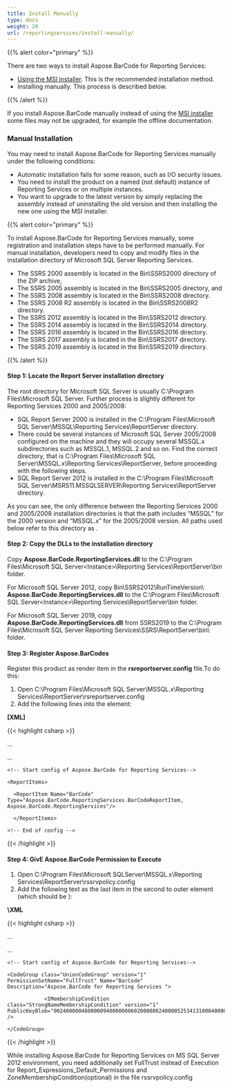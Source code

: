 ```yaml
---
title: Install Manually
type: docs
weight: 20
url: /reportingservices/install-manually/
---
```


{{% alert color="primary" %}} 

There are two ways to install Aspose.BarCode for Reporting Services:

- [Using the MSI installer](/barcode/reportingservices/install-with-msi-installer-html/). This is the recommended installation method.
- Installing manually. This process is described below.

{{% /alert %}} 

If you install Aspose.BarCode manually instead of using the [MSI installer](/barcode/reportingservices/install-with-msi-installer-html/) some files may not be upgraded, for example the offline documentation.
### **Manual Installation**
You may need to install Aspose.BarCode for Reporting Services manually under the following conditions:

- Automatic installation fails for some reason, such as I/O security issues.
- You need to install the product on a named (not default) instance of Reporting Services or on multiple instances.
- You want to upgrade to the latest version by simply replacing the assembly instead of uninstalling the old version and then installing the new one using the MSI installer.

{{% alert color="primary" %}} 

To install Aspose.BarCode for Reporting Services manually, some registration and installation steps have to be performed manually. For manual installation, developers need to copy and modify files in the installation directory of Microsoft SQL Server Reporting Services.

- The SSRS 2000 assembly is located in the Bin\SSRS2000 directory of the ZIP archive,
- The SSRS 2005 assembly is located in the Bin\SSRS2005 directory, and
- The SSRS 2008 assembly is located in the Bin\SSRS2008 directory.
- The SSRS 2008 R2 assembly is located in the Bin\SSRS2008R2 directory.
- The SSRS 2012 assembly is located in the Bin\SSRS2012 directory.
- The SSRS 2014 assembly is located in the Bin\SSRS2014 directory.
- The SSRS 2016 assembly is located in the Bin\SSRS2016 directory. 
- The SSRS 2017 assembly is located in the Bin\SSRS2017 directory.
- The SSRS 2019 assembly is located in the Bin\SSRS2019 directory.

{{% /alert %}} 
#### **Step 1: Locate the Report Server installation directory**
The root directory for Microsoft SQL Server is usually C:\Program Files\Microsoft SQL Server.
Further process is slightly different for Reporting Services 2000 and 2005/2008:

- SQL Report Server 2000 is installed in the C:\Program Files\Microsoft SQL Server\MSSQL\Reporting Services\ReportServer directory.
- There could be several instances of Microsoft SQL Server 2005/2008 configured on the machine and they will occupy several MSSQL.x subdirectories such as MSSQL.1, MSSQL.2 and so on. Find the correct directory, that is C:\Program Files\Microsoft SQL Server\MSSQL.x\Reporting Services\ReportServer, before proceeding with the following steps.
- SQL Report Server 2012 is installed in the C:\Program Files\Microsoft SQL Server\MSRS11.MSSQLSERVER\Reporting Services\ReportServer directory.

As you can see, the only difference between the Reporting Services 2000 and 2005/2008 installation directories is that the path includes “MSSQL” for the 2000 version and “MSSQL.x” for the 2005/2008 version. All paths used below refer to this directory as <Instance>.
#### **Step 2: Copy the DLLs to the installation directory**
Copy **Aspose.BarCode.ReportingServices.dll** to the C:\Program Files\Microsoft SQL Server\<Instance>\Reporting Services\ReportServer\bin folder.

For Microsoft SQL Server 2012, copy Bin\SSRS2012\RunTimeVersion\ **Aspose.BarCode.ReportingServices.dll** to the C:\Program Files\Microsoft SQL Server\<Instance>\Reporting Services\ReportServer\bin folder.

For Microsoft SQL Server 2019, copy **Aspose.BarCode.ReportingServices.dll** from SSRS2019 to the C:\Program Files\Microsoft SQL Server Reporting Services\SSRS\ReportServer\bin\ folder.
#### **Step 3: Register Aspose.BarCodes**
Register this product as render item in the **rsreportserver.config** file.To do this:

1. Open C:\Program Files\Microsoft SQL Server\MSSQL.x\Reporting Services\ReportServer\rsreportserver.config
1. Add the following lines into the <ReportItems> element:

**[XML]**

{{< highlight csharp >}}

 <Configuration>

...

   <Extensions>

 ...

    <!-- Start config of Aspose.BarCode for Reporting Services-->

    <ReportItems>

      <ReportItem Name="BarCode" Type="Aspose.BarCode.ReportingServices.BarCodeReportItem, Aspose.BarCode.ReportingServices"/>

      </ReportItems>

    <!-- End of config -->

   </Extensions>

 </Configuration>



{{< /highlight >}}
#### **Step 4: GivE Aspose.BarCode Permission to Execute**
1. Open C:\Program Files\Microsoft SQLServer\MSSQL.x\Reporting Services\ReportServer\rssrvpolicy.config
1. Add the following text as the last item in the second to outer <CodeGroup> element (which should be <CodeGroup class="FirstMatchCodeGroup" version="1" PermissionSetName="Execution" Description="This code group grants MyComputer code Execution permission.">):

**\XML**

{{< highlight csharp >}}

 <CodeGroup>

...

  <CodeGroup>

 ...

    <!-- Start config of Aspose.BarCode for Reporting Services-->

    <CodeGroup class="UnionCodeGroup" version="1" PermissionSetName="FullTrust" Name="BarCode" Description="Aspose.BarCode for Reporting Services ">

                <IMembershipCondition class="StrongNameMembershipCondition" version="1" PublicKeyBlob="00240000048000009400000006020000002400005253413100040000010001005542E99CECD28842DAD186257B2C7B6AE9B5947E51E0B17B4AC6D8CECD3E01C4D20658C5E4EA1B9A6C8F854B2D796C4FDE740DAC65E834167758CFF283EED1BE5C9A812022B015A902E0B97D4E95569EB8C0971834744E633D9CB4C4A6D8EDA03C12F486E13A1A0CB1AA101AD94943236384CBBF5C679944B994DE9546E493BF" />

    </CodeGroup>

   <!-- End of config-->

  </CodeGroup>

 </CodeGroup>



{{< /highlight >}}

While installing Aspose.BarCode for Reporting Services on MS SQL Server 2012 environment, you need additionally set FullTrust instead of Execution for Report_Expressions_Default_Permissions and ZoneMembershipCondition(optional) in the file rssrvpolicy.config
